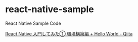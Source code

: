# react-native-sample
React Native Sample Code

[React Native 入門してみた① 環境構築編 + Hello World - Qiita](https://qiita.com/garbanzo/items/abd892a12aae2cc19530)


